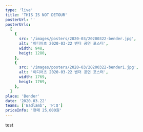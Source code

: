 ```yaml
---
type: 'live'
title: 'THIS IS NOT DETOUR'
posterUrl: ''
posterUrls:
  [
    {
      src: '/images/posters/2020-03/20200322-bender.jpg',
      alt: '이디어츠 2020-03-22 벤더 공연 포스터',
      width: 948,
      heigt: 1280,
    },
    {
      src: '/images/posters/2020-03/20200322-bender1.jpg',
      alt: '이디어츠 2020-03-22 벤더 공연 포스터',
      width: 1769,
      heigt: 1769,
    },
  ]
place: 'Bender'
date: '2020.03.22'
teams: ['Badlamb', 'P:Q']
priceInfo: '현매 25,000원'
---
```


test
